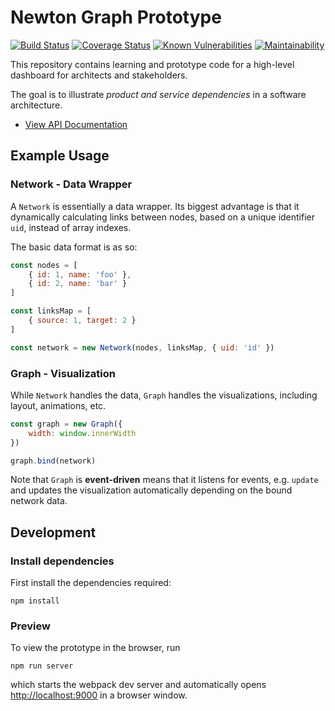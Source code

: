 # Newton Graph Prototype 

[![Build Status](https://travis-ci.org/julie-ng/architecture-graph-prototype.svg?branch=master)](https://travis-ci.org/julie-ng/architecture-graph-prototype)
[![Coverage Status](https://coveralls.io/repos/github/julie-ng/architecture-graph-prototype/badge.svg?branch=master)](https://coveralls.io/github/julie-ng/architecture-graph-prototype?branch=master)
[![Known Vulnerabilities](https://snyk.io/test/github/julie-ng/architecture-graph-prototype/badge.svg?targetFile=package.json)](https://snyk.io/test/github/julie-ng/architecture-graph-prototype?targetFile=package.json)
[![Maintainability](https://api.codeclimate.com/v1/badges/4f444f7b1046eb4aafda/maintainability)](https://codeclimate.com/github/julie-ng/architecture-graph-prototype/maintainability)

This repository contains learning and prototype code for a high-level dashboard for architects and stakeholders.

The goal is to illustrate *product and service dependencies* in a software architecture.

- [View API Documentation](https://julie-ng.github.io/architecture-graph-prototype/)

## Example Usage

### Network - Data Wrapper

A `Network` is essentially a data wrapper. Its biggest advantage is that it dynamically calculating links between nodes, based on a unique identifier `uid`, instead of array indexes.

The basic data format is as so:

```javascript
const nodes = [
	{ id: 1, name: 'foo' },
	{ id: 2, name: 'bar' }
]

const linksMap = [
	{ source: 1, target: 2 }
]

const network = new Network(nodes, linksMap, { uid: 'id' })
```

### Graph - Visualization

While `Network` handles the data, `Graph` handles the visualizations, including layout, animations, etc.


```javascript
const graph = new Graph({ 
	width: window.innerWidth 
})

graph.bind(network)
```

Note that `Graph` is **event-driven** means that it listens for events, e.g. `update` and updates the visualization automatically depending on the bound network data.

## Development

### Install dependencies

First install the dependencies required:

```
npm install
```

### Preview

To view the prototype in the browser, run

```
npm run server
```

which starts the webpack dev server and automatically opens [http://localhost:9000](http://localhost:9000) in a browser window.